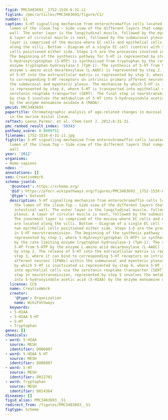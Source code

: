 ```yaml
---
figid: PMC3483693__1752-153X-6-31-i1
figlink: /pmc/articles/PMC3483693/figure/C1/
number: S1
caption: 5-HT signalling mechanism from enterochromaffin cells located within the
  lumen of the ileum.Top – Side view of the different layers that comprise the intestinal
  wall. The outer layer is the longitudinal muscle, followed by the myenteric plexus.
  A layer of circular muscle is next, followed by the submucosal plexus. The innermost
  layer is comprised of the mucosa where EC cells and epithelial cells are located
  along the villi. Bottom – Diagram of a single EC cell (centre) with two epithelial
  cells positioned either side. Steps 1–5 are the processes involved in 5-HT neurotransmission.
  The beginning of the synthesis pathway for 5-HT is represented by step 1, where
  5-Hydroxytryptophan (5-HTP) is synthesised from tryptophan by the rate limiting
  enzyme tryptophan hydroxylase-1 (TpH-1). The synthesis of 5-HT from 5-HTP by the
  enzyme L-amino acid decarboxylase (L-AADC) is represented by step 2. The release
  of 5-HT into the extracellular matrix is represented by step 3, where it can bind
  to corresponding 5-HT receptors on intrinsic primary afferent neurons (IPANs) within
  the submucosal and myenteric plexus. The mechanism by which 5-HT is inactivated
  is represented by step 4, where 5-HT is transported into epithelial cells via the
  serotonin reuptake transporter (SERT). The final step in neurotransmission, represented
  by step 5 involves the metabolism of 5-HT into 5-hydroxyindole acetic acid (5-HIAA)
  by the enzyme monoamine oxidase A (MAOA).
pmcid: PMC3483693
papertitle: Chromatographic analysis of age-related changes in mucosal serotonin transmission
  in the murine distal ileum.
reftext: Leena Parmar, et al. Chem Cent J. 2012;6:31-31.
pmc_ranked_result_index: '59343'
pathway_score: 0.8699751
filename: 1752-153X-6-31-i1.jpg
figtitle: 5-HT signalling mechanism from enterochromaffin cells located within the
  lumen of the ileum.Top – Side view of the different layers that comprise the intestinal
  wall
year: '2012'
organisms:
- Homo sapiens
ndex: ''
annotations: []
seo: CreativeWork
schema-jsonld:
  '@context': https://schema.org/
  '@id': https://pfocr.wikipathways.org/figures/PMC3483693__1752-153X-6-31-i1.html
  '@type': Dataset
  description: 5-HT signalling mechanism from enterochromaffin cells located within
    the lumen of the ileum.Top – Side view of the different layers that comprise the
    intestinal wall. The outer layer is the longitudinal muscle, followed by the myenteric
    plexus. A layer of circular muscle is next, followed by the submucosal plexus.
    The innermost layer is comprised of the mucosa where EC cells and epithelial cells
    are located along the villi. Bottom – Diagram of a single EC cell (centre) with
    two epithelial cells positioned either side. Steps 1–5 are the processes involved
    in 5-HT neurotransmission. The beginning of the synthesis pathway for 5-HT is
    represented by step 1, where 5-Hydroxytryptophan (5-HTP) is synthesised from tryptophan
    by the rate limiting enzyme tryptophan hydroxylase-1 (TpH-1). The synthesis of
    5-HT from 5-HTP by the enzyme L-amino acid decarboxylase (L-AADC) is represented
    by step 2. The release of 5-HT into the extracellular matrix is represented by
    step 3, where it can bind to corresponding 5-HT receptors on intrinsic primary
    afferent neurons (IPANs) within the submucosal and myenteric plexus. The mechanism
    by which 5-HT is inactivated is represented by step 4, where 5-HT is transported
    into epithelial cells via the serotonin reuptake transporter (SERT). The final
    step in neurotransmission, represented by step 5 involves the metabolism of 5-HT
    into 5-hydroxyindole acetic acid (5-HIAA) by the enzyme monoamine oxidase A (MAOA).
  license: CC0
  name: CreativeWork
  creator:
    '@type': Organization
    name: WikiPathways
  keywords:
  - 5-HIAA
  - 5-HIAA 5-HT
  - 5-HT
  - Tryptophan
genes: []
chemicals:
- word: 5-HIAA
  source: MESH
  identifier: D006897
- word: 5-HIAA 5-HT
  source: MESH
  identifier: D006897
- word: 5-HT
  source: MESH
  identifier: D012701
- word: Tryptophan
  source: MESH
  identifier: D014364
diseases: []
figid_alias: PMC3483693__S1
redirect_from: /figures/PMC3483693__S1
figtype: Scheme
---
```


